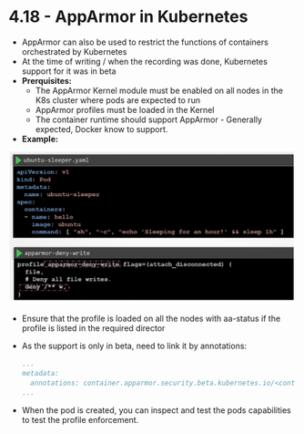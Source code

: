 # 4.18 - AppArmor in Kubernetes

- AppArmor can also be used to restrict the functions of containers orchestrated by Kubernetes
- At the time of writing / when the recording was done, Kubernetes support for it was in beta
- **Prerquisites:**
  - The AppArmor Kernel module must be enabled on all nodes in the K8s
cluster where pods are expected to run
  - AppArmor profiles must be loaded in the Kernel
  - The container runtime should support AppArmor - Generally expected,
Docker know to support.
- **Example:**

![AppArmor Kubernetes](img/apparmor_kubernetes.png)

- Ensure that the profile is loaded on all the nodes with aa-status if the profile is listed
in the required director
- As the support is only in beta, need to link it by annotations:

  ```yaml
  ...
  metadata:
    annotations: container.apparmor.security.beta.kubernetes.io/<container_name>:localhost/<profile name>
  ...
  ```

- When the pod is created, you can inspect and test the pods capabilities to test the profile enforcement.
